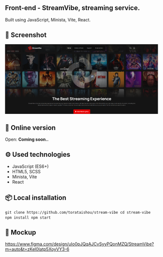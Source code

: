 **Front-end - StreamVibe, streaming service.**
-----------------------
Built using JavaScript, Minista, Vite, React.


📸 **Screenshot**
-----------------------
![img.png](public/readme-images/img.png)


🚀 **Online version**
-----------------------

Open: **Coming soon..**


⚙️ Used technologies
-----------------------

- JavaScript (ES6+)
- HTML5, SCSS
- Minista, Vite
- React

📦 Local installation
-----------------------
`
git clone https://github.com/torataishou/stream-vibe
cd stream-vibe
npm install
npm start
`

📁 Mockup
-----------------------
https://www.figma.com/design/uIo0pJQqAJCvSyyPQonMZQ/StreamVibe?m=auto&t=zKel0Iatp5XoyVY3-6